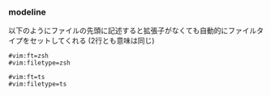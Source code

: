 ### modeline
<!-- {ISSUEタイトル}.md になります -->
<!-- ISSUEラベル名に対応するディレクトリに格納されます -->
<!-- ISSUEタイトルに`###`を足して、descriptionの1行目に自動追記します -->

以下のようにファイルの先頭に記述すると拡張子がなくても自動的にファイルタイプをセットしてくれる (2行とも意味は同じ)
```
#vim:ft=zsh
#vim:filetype=zsh
```

```
#vim:ft=ts
#vim:filetype=ts
```
